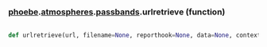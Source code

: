 ### [phoebe](phoebe.md).[atmospheres](phoebe.atmospheres.md).[passbands](phoebe.atmospheres.passbands.md).urlretrieve (function)


```py

def urlretrieve(url, filename=None, reporthook=None, data=None, context=None)

```


